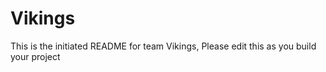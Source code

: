 # Vikings
This is the initiated README for team Vikings, Please edit this as you build your project
